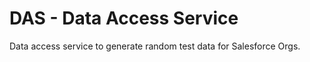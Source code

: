 # DAS - Data Access Service

Data access service to generate random test data for Salesforce Orgs.  
